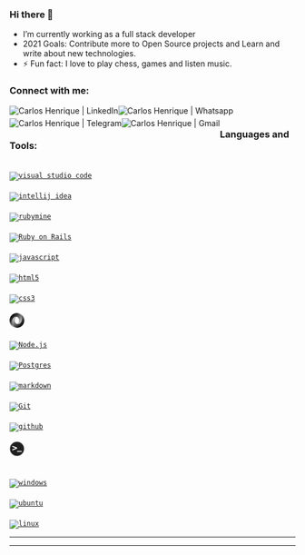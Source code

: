### Hi there 👋


-  I’m currently working as a full stack developer
-  2021 Goals: Contribute more to Open Source projects and Learn and write about new technologies.
- ⚡ Fun fact: I love to play chess, games and listen music.

### Connect with me: 


[<img align="left" alt="Carlos Henrique | LinkedIn" height="22px" src="https://image.flaticon.com/icons/png/512/174/174857.png" />][linkedin]
[<img align="left" alt="Carlos Henrique | Whatsapp" height="22px" src="https://i.pinimg.com/originals/7e/68/35/7e68352dbb78715ab8d44d647164cff8.png" />][whatsapp]
[<img align="left" alt="Carlos Henrique | Telegram" height="22px" src="https://logodownload.org/wp-content/uploads/2017/11/telegram-logo.png" />][telegram]
[<img align="left" alt="Carlos Henrique | Gmail" height="22px" src="https://logodownload.org/wp-content/uploads/2018/03/gmail-logo-16.png" />][gmail]

<br />

### Languages and Tools:

[<code>
<img alt="visual studio code" width="26px" src="https://img.icons8.com/fluent/240/000000/visual-studio-code-2019.png" />
</code>](https://code.visualstudio.com/)
[<code>
<img alt="intellij idea" width="26px" src="https://img.icons8.com/color/240/000000/intellij-idea.png" />
</code>](https://www.jetbrains.com/idea/)
[<code>
<img alt="rubymine" width="26px" src="https://mpng.subpng.com/20180605/oot/kisspng-rubymine-jetbrains-intellij-idea-computer-software-license-commercial-use-5b1618543bc9f8.5010119215281746762449.jpg" />
</code>](https://www.jetbrains.com/rubymine/)
[<code>
<img alt="Ruby on Rails" width="26px" src="https://img.icons8.com/fluent/48/000000/ruby-programming-language.png" />
</code>](https://rubyonrails.org/)
[<code>
<img alt="javascript" width="26px" src="https://img.icons8.com/color/240/000000/javascript.png" />
</code>](https://developer.mozilla.org/en-US/docs/Web/JavaScript)
[<code>
<img alt="html5" width="26px" src="https://img.icons8.com/color/240/000000/html-5.png">
</code>](https://developer.mozilla.org/en-US/docs/Web/HTML)
[<code>
<img alt="css3" width="26px" src="https://img.icons8.com/color/240/000000/css3.png">
</code>](https://developer.mozilla.org/en-US/docs/Web/CSS)
[<code>
<img alt="json" width="26px" src="https://raw.githubusercontent.com/github/explore/80688e429a7d4ef2fca1e82350fe8e3517d3494d/topics/json/json.png">
</code>](https://www.json.org/json-en.html)
[<code>
<img alt="Node.js" width="26px" src="https://img.icons8.com/color/240/000000/nodejs.png">
</code>](https://nodejs.org/en/)
[<code>
<img alt="Postgres" width="26px" src="https://img.icons8.com/color/48/000000/postgreesql.png">
</code>](https://www.postgresql.org/)
[<code>
<img alt="markdown" width="26px" src="https://img.icons8.com/ios-filled/100/000000/markdown.png">
</code>](https://www.markdownguide.org/)
[<code>
<img alt="Git" width="26px" src="https://img.icons8.com/color/240/000000/git.png">
</code>](https://git-scm.com/)
[<code>
<img alt="github" width="26px" src="https://img.icons8.com/ios-glyphs/240/000000/github.png">
</code>](https://github.com/)
[<code>
<img alt="terminal" width="26px" src="https://raw.githubusercontent.com/github/explore/80688e429a7d4ef2fca1e82350fe8e3517d3494d/topics/terminal/terminal.png">
</code>](https://docs.microsoft.com/en-us/windows/terminal/)
<br />
[<code>
<img alt="windows" width="26px" src="https://img.icons8.com/color/240/000000/windows-10.png">
</code>](https://www.microsoft.com/en-us/windows)
[<code>
<img alt="ubuntu" width="26px" src="https://img.icons8.com/color/96/000000/ubuntu--v1.png">
</code>](https://ubuntu.com/)
[<code>
<img alt="linux" width="26px" src="https://img.icons8.com/color/96/000000/linux.png">
</code>](https://www.kernel.org/)

---



---

[linkedin]: https://www.linkedin.com/in/carlos-henrique-68664113a/
[whatsapp]: https://wa.me/62994695759
[telegram]: https://telegram.me/Tcarloshenriquess
[gmail]: mailto:ch.henriquevinha@gmail.com

